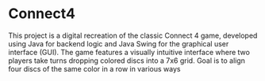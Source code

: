 # Connect4
This project is a digital recreation of the classic Connect 4 game, developed using Java for backend logic and Java Swing for the graphical user interface (GUI). The game features a visually intuitive interface where two players take turns dropping colored discs into a 7x6 grid. Goal is to align four discs of the same color in a row in various ways
